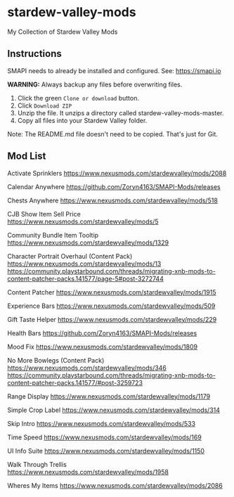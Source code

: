 # stardew-valley-mods
My Collection of Stardew Valley Mods

## Instructions

SMAPI needs to already be installed and configured. See: https://smapi.io

**WARNING:** Always backup any files before overwriting files.

1. Click the green `Clone or download` button.
2. Click `Download ZIP`
3. Unzip the file. It unzips a directory called stardew-valley-mods-master.
4. Copy all files into your Stardew Valley folder.

Note: The README.md file doesn't need to be copied. That's just for Git.

## Mod List

Activate Sprinklers
https://www.nexusmods.com/stardewvalley/mods/2088

Calendar Anywhere
https://github.com/Zoryn4163/SMAPI-Mods/releases

Chests Anywhere
https://www.nexusmods.com/stardewvalley/mods/518

CJB Show Item Sell Price
https://www.nexusmods.com/stardewvalley/mods/5

Community Bundle Item Tooltip
https://www.nexusmods.com/stardewvalley/mods/1329

Character Portrait Overhaul (Content Pack)
https://www.nexusmods.com/stardewvalley/mods/13
https://community.playstarbound.com/threads/migrating-xnb-mods-to-content-patcher-packs.141577/page-5#post-3272744

Content Patcher
https://www.nexusmods.com/stardewvalley/mods/1915

Experience Bars
https://www.nexusmods.com/stardewvalley/mods/509

Gift Taste Helper
https://www.nexusmods.com/stardewvalley/mods/229

Health Bars
https://github.com/Zoryn4163/SMAPI-Mods/releases

Mood Fix
https://www.nexusmods.com/stardewvalley/mods/1809

No More Bowlegs (Content Pack)
https://www.nexusmods.com/stardewvalley/mods/346
https://community.playstarbound.com/threads/migrating-xnb-mods-to-content-patcher-packs.141577/#post-3259723

Range Display
https://www.nexusmods.com/stardewvalley/mods/1179

Simple Crop Label
https://www.nexusmods.com/stardewvalley/mods/314

Skip Intro
https://www.nexusmods.com/stardewvalley/mods/533

Time Speed
https://www.nexusmods.com/stardewvalley/mods/169

UI Info Suite
https://www.nexusmods.com/stardewvalley/mods/1150

Walk Through Trellis
https://www.nexusmods.com/stardewvalley/mods/1958

Wheres My Items
https://www.nexusmods.com/stardewvalley/mods/2086
